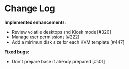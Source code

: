# Change Log


**Implemented enhancements:**

- Review volatile desktops and Kiosk mode [\#320]
- Manage user permissions [\#222]
- Add a minimun disk size for each KVM template [\#447]

**Fixed bugs:**

- Don't prepare base if already prepared [\#501]
